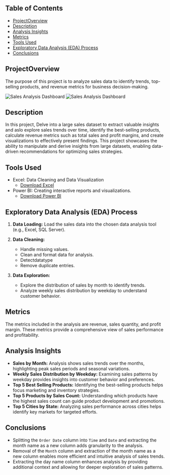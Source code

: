 
## Table of Contents


  - [ProjectOverview](#projectoverview)
  - [Description](#description)
  - [Analysis Insights](#analysis-insights)
  - [Metrics](#metrics)
  - [Tools Used](#tools-used)
  - [Exploratory Data Analysis (EDA) Process](#exploratory-data-analysis-eda-process)
  - [Conclusions](#conclusions)


## ProjectOverview

The purpose of this project is to analyze sales data to identify trends, top-selling products, and revenue metrics for business decision-making.

![Sales Analysis Dashboard](sales_analysis_dashboard.png)
![Sales Analysis Dashboard](https://github.com/DamiData/Sales-Data-Analysis/assets/161587504/9e2f9071-6e5f-4182-a6f2-a08cff548517)

## Description

In this project, Delve into a large sales dataset to extract valuable insights and aslo explore sales trends over time, identify the best-selling products, calculate revenue metrics such as total sales and profit margins, and create visualizations to effectively present findings. This project showcases the ability to manipulate and derive insights from large datasets, enabling data-driven recommendations for optimizing sales strategies.


## Tools Used

- Excel: Data Cleaning and Data Visualization
  - [Download Excel](https://microsoft.com)
- Power BI: Creating interactive reports and visualizations.
  - [Download Power BI](https://powerbi.microsoft.com/)


## Exploratory Data Analysis (EDA) Process

1. **Data Loading:** Load the sales data into the chosen data analysis tool (e.g., Excel, SQL Server).
   
2. **Data Cleaning:** 
   - Handle missing values.
   - Clean and format data for analysis.
   - Detectdatatype
   - Remove duplicate entries.
   
3. **Data Exploration:**
   - Explore the distribution of sales by month to identify trends.
   - Analyze weekly sales distribution by weekday to understand customer behavior.
  


   
## Metrics

The metrics included in the analysis are revenue, sales quantity, and profit margin. These metrics provide a comprehensive view of sales performance and profitability.




## Analysis Insights

- **Sales by Month:** Analysis shows sales trends over the months, highlighting peak sales periods and seasonal variations.
- **Weekly Sales Distribution by Weekday:** Examining sales patterns by weekday provides insights into customer behavior and preferences.
- **Top 5 Best Selling Products:** Identifying the best-selling products helps focus marketing and inventory strategies.
- **Top 5 Products by Sales Count:** Understanding which products have the highest sales count can guide product development and promotions.
- **Top 5 Cities by State:** Analyzing sales performance across cities helps identify key markets for targeted efforts.



## Conclusions

- Splitting the `Order Date` column into `Time` and `Date` and extracting the month name as a new column adds granularity to the analysis.
- Removal of the `Month` column and extraction of the month name as a new column enables more efficient and intuitive analysis of sales trends.
- Extracting the day name column enhances analysis by providing additional context and allowing for deeper exploration of sales patterns.




